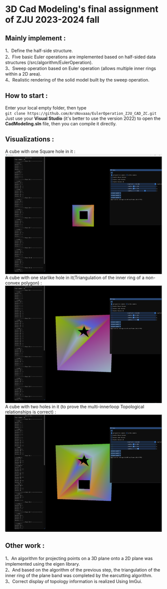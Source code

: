# 3D Cad Modeling's final assignment of ZJU 2023-2024 fall
## Mainly implement :  
1、Define the half-side structure.  
2、Five basic Euler operations are implemented based on half-sided data structures (/src/algorithm/EulerOperation).   
3、Sweep operation based on Euler operation (allows multiple inner rings within a 2D area).   
4、Realistic rendering of the solid model built by the sweep operation.   
## How to start :  
Enter  your local empty folder, then type  
`git clone https://github.com/ArsNovaaa/EulerOperation_ZJU_CAD_ZC.git `  
Just use your **Visual Studio** (it's better to use the version 2022) to open the **CadModeling.sln** file, then you can compile it directly.
## Visualizations :  
A cube with one Square hole in it :  
![这是图片1](/cubic.png "one hole cube")  
A cube with one starlike hole in it(Triangulation of the inner ring of a non-convex polygon) :   
![这是图片2](/star.png "one hole cube")  
A cube with two  holes in it (to prove the multi-innerloop Topological relationships is correct) :    
![这是图片3](/2holes.png "one hole cube") 
## Other work :  
1、An algorithm for projecting points on a 3D plane onto a 2D plane was implemented using the eigen library.  
2、And based on the algorithm of the previous step, the triangulation of the inner ring of the plane band was completed by the earcutting algorithm.  
3、Correct display of topology information is realized Using ImGui.  


